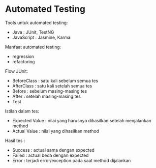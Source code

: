 # Automated Testing #

Tools untuk automated testing:

* Java : JUnit, TestNG
* JavaScript : Jasmine, Karma

Manfaat automated testing:

* regression
* refactoring

Flow JUnit:

* BeforeClass : satu kali sebelum semua tes
* AfterClass : satu kali setelah semua tes
* Before : sebelum masing-masing tes
* After : setelah masing-masing tes
* Test

Istilah dalam tes:

* Expected Value : nilai yang harusnya dihasilkan setelah menjalankan method
* Actual Value : nilai yang dihasilkan method

Hasil tes : 

* Success : actual sama dengan expected
* Failed : actual beda dengan expected
* Error : terjadi error/exception pada saat method dijalankan
